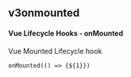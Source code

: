 ## v3onmounted
#### Vue Lifecycle Hooks - onMounted
Vue Mounted Lifecycle hook
```
onMounted(() => {${1}})
```